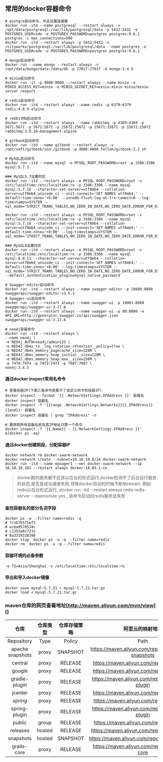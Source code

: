 ## 常用的docker容器命令

```
# postgre启动命令，并且设置连接数
docker run -itd --name postgresql --restart always -v /opt/data/postgresql:/var/lib/postgresql/data -p 5432:5432 -e POSTGRES_USER=sde -e POSTGRES_PASSWORD=postgres postgres:9.6.1 postgres -c max_connections=500
docker run -itd --restart always -p 5432:5432 -v /cityworks/postgresql:/var/lib/postgresql/data --name postgres -e POSTGRES_USER=sde -e POSTGRES_PASSWORD=postgres postgres:9.6.1

# mongo启动命令
docker run --name mongo --restart always -v /opt/data/mongo/data:/data/db -p 27017:27017 -d mongo:3.4.5

# minio启动命令
docker run -it -p 9000:9000 --restart always --name minio -e MINIO_ACCESS_KEY=minio -e MINIO_SECRET_KEY=minio.minio minio/minio server /export

# redis启动命令
docker run -itd --restart always --name redis -p 6379:6379 redis:4.0.9-alpine

# rebbitMQ启动命令
docker run -itd --restart always --name rabbitmq -p 4369:4369 -p 5671:5671 -p 5672:5672 -p 25672:25672 -p 15671:15671 -p 15672:15672 rabbitmq:3.6.10-management-alpine

# gitbook启动命令
docker run -itd --name gitbook --restart always -v /opt/soft/gitbook/soa:/gitbook -p 4000:4000 fellah/gitbook:3.2 sh

# MySQL启动命令
docker run -itd --name mysql -e MYSQL_ROOT_PASSWORD=root -p 3306:3306 mysql:5.7.3

### MySQL5.7设置时区
docker run -itd --restart always -e MYSQL_ROOT_PASSWORD=root -v /etc/localtime:/etc/localtime:ro -p 3306:3306 --name mysql mysql:5.7.16 --character-set-server=utf8mb4 --collation-server=utf8mb4_unicode_ci --init-connect='SET NAMES utf8mb4;' --default-time-zone='+8:00' --innodb-flush-log-at-trx-commit=0 --log-timestamps=SYSTEM --sql_mode='STRICT_TRANS_TABLES,NO_ZERO_IN_DATE,NO_ZERO_DATE,ERROR_FOR_DIVISION_BY_ZERO,NO_AUTO_CREATE_USER,NO_ENGINE_SUBSTITUTION'

docker run -itd --restart always -e MYSQL_ROOT_PASSWORD=root -v /etc/localtime:/etc/localtime:ro -p 3306:3306 --name mysql mysql:5.7.16 --character-set-server=utf8mb4 --collation-server=utf8mb4_unicode_ci --init-connect='SET NAMES utf8mb4;' --default-time-zone='+8:00' --log-timestamps=SYSTEM --sql_mode='STRICT_TRANS_TABLES,NO_ZERO_IN_DATE,NO_ZERO_DATE,ERROR_FOR_DIVISION_BY_ZERO,NO_AUTO_CREATE_USER,NO_ENGINE_SUBSTITUTION'

### MySQL8设置时区
docker run -itd --restart always -e MYSQL_ROOT_PASSWORD=root -v /etc/localtime:/etc/localtime:ro -p 3306:3306 --name mysql mysql:8.0.11 --character-set-server=utf8mb4 --collation-server=utf8mb4_unicode_ci --init-connect='SET NAMES utf8mb4;' --default-time-zone='+8:00' --log-timestamps=SYSTEM --sql_mode='STRICT_TRANS_TABLES,NO_ZERO_IN_DATE,NO_ZERO_DATE,ERROR_FOR_DIVISION_BY_ZERO,NO_ENGINE_SUBSTITUTION' --default_authentication_plugin=mysql_native_password

# Swagger-editor启动命令
docker run -itd --restart always --name swagger-editor -p 18080:8080 swaggerapi/swagger-editor:v3.5.3
# Swagger-ui启动命令
docker run -itd --restart always --name swagger-ui -p 18081:8080 swaggerapi/swagger-ui:3.17.6
docker run -itd --restart always --name swagger-ui -p 80:8080 -e API_URL=http://generator.swagger.io/api/swagger.json swaggerapi/swagger-ui:3.17.6

# neo4j容器命令
docker run -itd --restart always \
--name neo4j \
-e NEO4j_AUTH=neo4j/admin123 \
-e NEO4J_dbms_tx__log_rotation_retention__policy=true \
-e NEO4J_dbms_memory_pagecache_size=128M \
-e NEO4J_dbms_memory_heap_initial__size=128M \
-e NEO4J_dbms_memory_heap_max__size=256M \
-p 7474:7474 -p 7473:7473 -p 7687:7687 \
neo4j:3.4.5
```

#### 通过docker inspect常用名命令
```
# 查看容器IP(下面三条命令查看不了自定义网卡的容器IP)
docker inspect --format '{{ .NetworkSettings.IPAddress }}' 容器名
docker inspect 容器名
docker inspect -f '{{range .NetworkSettings.Networks}}{{.IPAddress}}{{end}}' 容器名
docker inspect 容器名 | grep "IPAddress" -n

# 要获取所有容器名称及其IP地址只需一个命令
docker inspect -f '{{.Name}} - {{.NetworkSettings.IPAddress }}' $(docker ps -aq)
```

#### 通过docker创建网段，分配容器IP
```
docker network rm docker-swarm-network
docker network create --subnet=10.10.10.0/24 docker-swarm-network
docker run -itd --name manager1 --net docker-swarm-network --ip 10.10.10.101 --restart always docker:18.03.1-ce
```

> docker跑的服务都不应该以后台的形式运行,docker检测不了后台运行服务的状态,是否是成功或者失败,导致docker启动的时候不断地restart, 例如redis以后台形式运行, docker run -itd --restart always redis redis-server --daemonize yes , 该命令启动的redis服务会失败

#### 查找容器名的部分名词字段
```
docker ps -a --filter name=redis -q
# 7c16765f5ef3
# ecba9578534c
# c1353a0c7231
# 8a3339228398
docker stop `docker ps -a -q --filter name=redis`
docker rm `docker ps -a -q --filter name=redis`
```

#### 容器环境的必备参数
```
-e TZ=Asia/Shanghai -v /etc/localtime:/etc/localtime:ro
```

#### 导出和导入docker镜像
```
docker save mysql:5.7.21 > mysql-5.7.21.tar.gz
docker load < mysql-5.7.21.tar.gz
```

### maven仓库的网页查看地址[http://maven.aliyun.com/mvn/view]()
仓库|仓库类型|仓库存储策略|阿里云的映射地址|
:---:|:---:|:---:|:---:
Repository | Type | Policy | Path
apache snapshots | proxy | SNAPSHOT | https://maven.aliyun.com/repository/apache-snapshots
central | proxy | RELEASE | https://maven.aliyun.com/repository/central
google  |proxy | RELEASE | https://maven.aliyun.com/repository/google
gradle-plugin | proxy | RELEASE	| https://maven.aliyun.com/repository/gradle-plugin
jcenter	| proxy	| RELEASE | https://maven.aliyun.com/repository/jcenter
spring | proxy | RELEASE | https://maven.aliyun.com/repository/spring
spring-plugin | proxy | RELEASE	| https://maven.aliyun.com/repository/spring-plugin
public | group | RELEASE | https://maven.aliyun.com/repository/public
releases | hosted | RELEASE | https://maven.aliyun.com/repository/releases
snapshots | hosted | SNAPSHOT | https://maven.aliyun.com/repository/snapshots
grails-core | proxy | RELEASE |https://maven.aliyun.com/repository/grails-core

